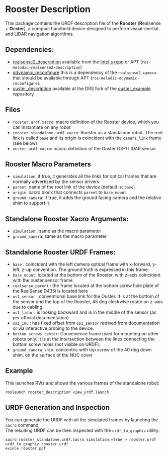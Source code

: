 # Rooster Description
This package contains the URDF description file of the **Ro**o**ster** (**R**ealsense + **O**u**ster**), a compact
handheld device designed to perform visual-inertial and LIDAR navigation algorithms.

## Dependencies:
 - [realsense2_description](https://github.com/IntelRealSense/realsense-ros/tree/development/realsense2_description) available from the  [Intel's repo](https://github.com/IntelRealSense/realsense-ros) or APT (`ros-melodic-realsense2-description`) 
 - [ddynamic_reconfigure](https://github.com/pal-robotics/ddynamic_reconfigure) this is a dependency of the `realsense2_camera` that should be available through APT (`ros-melodic-ddynamic-reconfigure`).
 - [ouster_description](https://github.com/ori-drs/ouster_example/tree/create-ouster-description/ouster_description) available at the DRS fork of the [ouster_example](https://github.com/ori-drs/ouster_example) repository

## Files
 - `rooster.urdf.xacro`: macro definition of the Rooster device, which you can instantiate on any robot
 - `rooster_standalone.urdf.xacro`: Rooster as a standalone robot. The root link is called `base` and its origin
   is coincident with the `camera_link` frame (see below)
 - `ouster.urdf.xacro`: macro definition of the Ouster OS-1 LIDAR sensor

## Rooster Macro Parameters
 - `simulation`: if true, it generates all the links for optical frames that are normally advertized by the sensor drivers
 - `parent`: name of the root link of the device (default is: `base`)
 - `origin`: xacro block that connects `parent` to `base_mount`
 - `ground_camera`: if true, it adds the ground facing camera and the relative shim to support it

## Standalone Rooster Xacro Arguments:
 - `simulation` : same as the macro parameter
 - `ground_camera`: same as the macro parameter

## Standalone  Rooster URDF Frames:
 - `base` : coincident with the left camera optical frame with x-forward, y-left, z-up convention. The ground truth is expressed in this frame.
 - `base_mount`: located at the bottom of the Rooster, with z-axis coincident with the ouster sensor frame.
 - `realsense_parent` : the frame located at the bottom screw hole plate of the RealSense D435i is located here
 - `os1_sensor` : conventional base link for the Ouster. 
                  It is at the bottom of the sensor and the top of the Rooster, 45 deg clockwise rotate on z-axis due to cabling.
 - `os1_lidar` : is looking backward and is in the middle of the sensor (as per official documentation)
 - `os1_imu` : has fixed offset from `os1_sensor` retrived from documentation or via interactive probing to the device.
 - `bottom_screws_center`: Convenience frame used for mounting on other robots only.
                           It is at the intersection between the lines connecting the bottom screw holes (not visible on URDF). 
 - `ground_camera_shim`: concentric with top screw of the 40 deg down shim, on the surface of the NUC cover
                           

## Example
This launches RViz and shows the various frames of the standalone robot:
```
roslaunch rooster_description view_urdf.launch
```
## URDF Generation and Inspection
You can generate the URDF with all the simulated frames by launchng the `xacro` command.  
The resulting URDF can be then inspected with the `urdf_to_graphiz` utility:
```
xacro rooster_standalone.urdf.xacro simulation:=true > rooster.urdf
urdf_to_graphiz rooster.urdf
evince rooster.pdf
```
